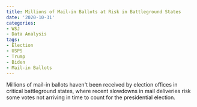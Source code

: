 ```yaml
---
title: Millions of Mail-in Ballots at Risk in Battleground States
date: '2020-10-31'
categories:
- WSJ
- Data Analysis
tags:
- Election
- USPS
- Trump
- Biden
- Mail-in Ballots
---
```

Millions of mail-in ballots haven't been received by election offices in critical battleground states, where recent slowdowns in mail deliveries risk some votes not arriving in time to count for the presidential election.